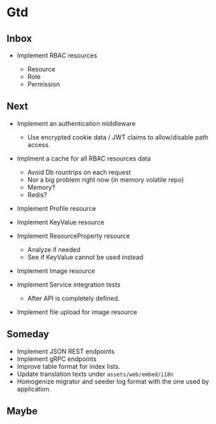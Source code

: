 # Gtd

## Inbox

* Implement RBAC resources

  * Resource
  * Role
  * Permission

## Next

* Implement an authentication middleware

    * Use encrypted cookie data / JWT claims to allow/disable path access.

* Implment a cache for all RBAC resources data

    * Avoid Db rountrips on each request
    * Nor a big problem right now (in memory volatile repo)
    * Memory?
    * Redis?

* Implement Profile resource

* Implement KeyValue resource

* Implement ResourceProperty resource

  * Analyze if needed
  * See if KeyValue cannot be used instead

* Implement Image resource

* Implement Service integration tests

  * After API is completely defined.

* Implement file upload for image resource

## Someday
  * Implement JSON REST endpoints
  * Implement gRPC endpoints
  * Improve table format for index lists.
  * Update translation texts under `assets/web/embed/i18n`
  * Homogenize migrator and seeder log format with the one used by application.

## Maybe


